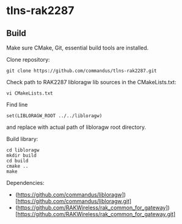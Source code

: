 # tlns-rak2287

## Build

Make sure CMake, Git, essential build tools are installed.

Clone repository:
```
git clone https://github.com/commandus/tlns-rak2287.git
```

Check path to RAK2287 libloragw lib sources in the CMakeLists.txt:
```
vi CMakeLists.txt
```

Find line

```
set(LIBLORAGW_ROOT ../../libloragw)
```

and replace with actual path of libloragw root directory.

Build library:

```
cd libloragw
mkdir build
cd build
cmake ..
make
```

Dependencies:

- (https://github.com/commandus/libloragw])[https://github.com/commandus/libloragw.git]
- (https://github.com/RAKWireless/rak_common_for_gateway])[https://github.com/RAKWireless/rak_common_for_gateway.git]